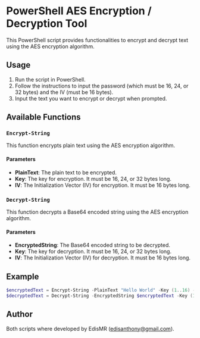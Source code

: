 # PowerShell AES Encryption / Decryption Tool

This PowerShell script provides functionalities to encrypt and decrypt text using the AES encryption algorithm.

## Usage

1. Run the script in PowerShell.
2. Follow the instructions to input the password (which must be 16, 24, or 32 bytes) and the IV (must be 16 bytes).
3. Input the text you want to encrypt or decrypt when prompted.

## Available Functions

### `Encrypt-String`

This function encrypts plain text using the AES encryption algorithm.

#### Parameters

- **PlainText**: The plain text to be encrypted.
- **Key**: The key for encryption. It must be 16, 24, or 32 bytes long.
- **IV**: The Initialization Vector (IV) for encryption. It must be 16 bytes long.

### `Decrypt-String`

This function decrypts a Base64 encoded string using the AES encryption algorithm.

#### Parameters

- **EncryptedString**: The Base64 encoded string to be decrypted.
- **Key**: The key for decryption. It must be 16, 24, or 32 bytes long.
- **IV**: The Initialization Vector (IV) for decryption. It must be 16 bytes long.

## Example

```powershell
$encryptedText = Encrypt-String -PlainText "Hello World" -Key (1..16) -IV (1..16)
$decryptedText = Decrypt-String -EncryptedString $encryptedText -Key (1..16) -IV (1..16)
```

## Author

Both scripts where developed by EdisMR (edisanthony@gmail.com).
